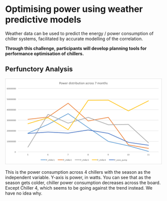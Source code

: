 # Optimising power using weather predictive models
Weather data can be used to predict the energy / power consumption of chiller systems, facilitated by accurate modelling of the correlation. 

**Through this challenge, participants will develop planning tools for performance optimisation of chillers.**

## Perfunctory Analysis
![Alt Text](/misc/GraphofPowerConsumptionforallChillers.png?raw=true "Graph and shit")

This is the power consumption across 4 chillers with the season as the independent variable. Y-axis is power, in watts. You can see that as the season gets colder, chiller power consumption decreases across the board. Except Chiller 4, which seems to be going against the trend instead. We have no idea why.
